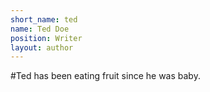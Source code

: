 ```yaml
---
short_name: ted
name: Ted Doe
position: Writer
layout: author
---
```

#Ted has been eating fruit since he was baby.